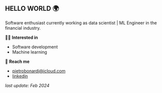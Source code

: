 ## HELLO WORLD 🌍

Software enthusiast currently working as data scientist | ML Engineer in the financial industry.

🤹‍♂️ **Interested in**  
- Software development
- Machine learning 

💫 **Reach me**
- pietrobonardi@icloud.com 
- [linkedin](https://www.linkedin.com/in/pietrobonardi/)


_last update: Feb 2024_

